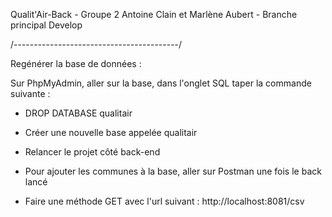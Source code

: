 Qualit'Air-Back - 
Groupe 2 Antoine Clain et Marlène Aubert - 
Branche principal Develop

/-----------------------------------------/

Regénérer la base de données : 

Sur PhpMyAdmin, aller sur la base, dans l'onglet SQL taper la commande suivante : 

- DROP DATABASE qualitair

- Créer une nouvelle base appelée qualitair

- Relancer le projet côté back-end

- Pour ajouter les communes à la base, aller sur Postman une fois le back lancé

- Faire une méthode GET avec l'url suivant : http://localhost:8081/csv


